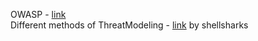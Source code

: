 OWASP - [link](https://owasp.org/www-community/Threat_Modeling_Process)  
Different methods of ThreatModeling - [link](https://shellsharks.com/threat-modeling) by shellsharks

